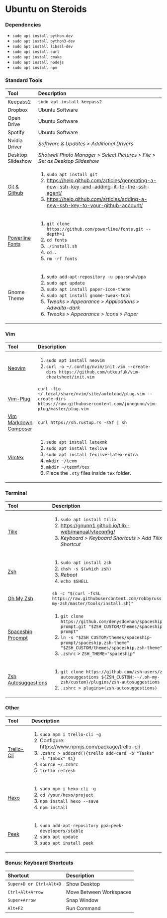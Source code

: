 # Ubuntu on Steroids
### Dependencies
 * `sudo apt install python-dev`
 * `sudo apt install python3-dev`
 * `sudo apt install libssl-dev`
 * `sudo apt install curl`
 * `sudo apt install cmake`
 * `sudo apt install nodejs`
 * `sudo apt install npm`

### Standard Tools
 | Tool | Description |
 |:-|:-|
 | Keepass2 | `sudo apt install keepass2` |
 | Dropbox | Ubuntu Software |
 | Open Drive | Ubuntu Software |
 | Spotify | Ubuntu Software |
 | Nvidia Driver | *Software & Updates > Additional Drivers* |
 | Desktop Slideshow | *Shotwell Photo Manager > Select Pictures > File > Set as Desktop Slideshow* |
 | [Git & Github](https://help.github.com/articles/connecting-to-github-with-ssh/) | <ol><li>`sudo apt install git` <li> https://help.github.com/articles/generating-a-new-ssh-key-and-adding-it-to-the-ssh-agent/ <li> https://help.github.com/articles/adding-a-new-ssh-key-to-your-github-account/ |
 | [Powerline Fonts](https://github.com/powerline/fonts) | <ol><li>`git clone https://github.com/powerline/fonts.git --depth=1` <li> `cd fonts` <li> `./install.sh` <li> `cd..` <li> `rm -rf fonts` |
 | Gnome Theme | <ol><li> `sudo add-apt-repository -u ppa:snwh/ppa` <li> `sudo apt update` <li> `sudo apt install paper-icon-theme` <li> `sudo apt install gnome-tweak-tool` <li> *Tweaks > Appearance > Applications > Adwaita-dark* <li> *Tweaks > Appearance > Icons > Paper* |

### Vim
 | Tool | Description |
 |:-|:-|
 | [Neovim](https://github.com/neovim/neovim) | <ol><li> `sudo apt install neovim` <li> `curl -o ~/.config/nvim/init.vim --create-dirs https://github.com/utkuufuk/vim-cheatsheet/init.vim` |
 | [Vim-Plug](https://github.com/junegunn/vim-plug) | `curl -fLo ~/.local/share/nvim/site/autoload/plug.vim --create-dirs https://raw.githubusercontent.com/junegunn/vim-plug/master/plug.vim` |
 | [Vim Markdown Composer](https://github.com/euclio/vim-markdown-composer) | `curl https://sh.rustup.rs -sSf \| sh`  |
 | [Vimtex](https://github.com/lervag/vimtex) | <ol><li> `sudo apt install latexmk` <li> `sudo apt install texlive` <li> `sudo apt install texlive-latex-extra` <li>`mkdir ~/texm` <li> `mkdir ~/texmf/tex` <li> Place the `.sty` files inside `tex` folder. |

### Terminal
 | Tool | Description |
 |:-|:-|
 | [Tilix](https://github.com/gnunn1/tilix) | <ol><li>`sudo apt install tilix` <li> https://gnunn1.github.io/tilix-web/manual/vteconfig/ <li> *Keyboard > Keyboard Shortcuts > Add Tilix Shortcut* |
 | [Zsh](https://github.com/robbyrussell/oh-my-zsh/wiki/Installing-ZSH) | <ol><li> `sudo apt install zsh` <li> `chsh -s $(which zsh)` <li> *Reboot* <li>`echo $SHELL` |
 | [Oh My Zsh](https://github.com/robbyrussell/oh-my-zsh) | `sh -c "$(curl -fsSL https://raw.githubusercontent.com/robbyrussell/oh-my-zsh/master/tools/install.sh)"` |
 | [Spaceship Propmpt](https://github.com/denysdovhan/spaceship-prompt) | <ol><li> `git clone https://github.com/denysdovhan/spaceship-prompt.git "$ZSH_CUSTOM/themes/spaceship-prompt"` <li> `ln -s "$ZSH_CUSTOM/themes/spaceship-prompt/spaceship.zsh-theme" "$ZSH_CUSTOM/themes/spaceship.zsh-theme"` <li> `.zshrc` > `ZSH_THEME="spaceship"` |
 | [Zsh Autosuggestions](https://github.com/zsh-users/zsh-autosuggestions) | <ol><li>`git clone https://github.com/zsh-users/zsh-autosuggestions ${ZSH_CUSTOM:-~/.oh-my-zsh/custom}/plugins/zsh-autosuggestions` <li> `.zshrc > plugins=(zsh-autosuggestions)` |

### Other
 | Tool | Description |
 |:-|:-|
 | [Trello-Cli](https://github.com/mheap/trello-cli) | <ol><li>`sudo npm i trello-cli -g` <li> Configure: https://www.npmjs.com/package/trello-cli <li> `.zshrc > addcard(){trello add-card -b "Tasks" -l "Inbox" $1}` <li> `source ~/.zshrc` <li> `trello refresh` |
 | [Hexo](https://github.com/hexojs/hexo) | <ol><li>`sudo npm i hexo-cli -g` <li> `cd /your/hexo/project` <li> `npm install hexo --save` <li> `npm install` |
 | [Peek](https://github.com/phw/peek) | <ol><li> `sudo add-apt-repository ppa:peek-developers/stable` <li> `sudo apt update` <li> `sudo apt install peek` |

### Bonus: Keyboard Shortcuts
| Shortcut | Description |
|:--|:--|
| `Super+D or Ctrl+Alt+D` | Show Desktop |
| `Ctrl+Alt+Arrow` | Move Between Workspaces |
| `Super+Arrow` | Snap Window |
| `Alt+F2` | Run Command |
